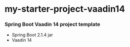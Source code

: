 # my-starter-project-vaadin14


### Spring Boot Vaadin 14 project template
- Spring Boot 2.1.4 jar
- Vaadin 14

